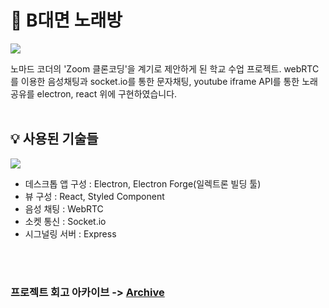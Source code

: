 # 🎤 B대면 노래방

![](https://images.velog.io/images/gomiseki/post/c952c05a-71a8-44f7-a35c-59cd949ee1e5/%EC%8B%9C%EC%97%B0.gif)

 노마드 코더의 'Zoom 클론코딩'을 계기로 제안하게 된 학교 수업 프로젝트.
 webRTC를 이용한 음성채팅과 socket.io를 통한 문자채팅, youtube iframe API를 통한 노래 공유를
 electron, react 위에 구현하였습니다.
<br><br>
 
 ## 💡 사용된 기술들
 
 ![](https://images.velog.io/images/gomiseki/post/1dc43d2d-16af-4fcb-a6b7-3d2be1e849f7/stack.png)

- 데스크톱 앱 구성 : Electron, Electron Forge(일렉트론 빌딩 툴)
- 뷰 구성 : React, Styled Component
- 음성 채팅 : WebRTC
- 소켓 통신 : Socket.io
- 시그널링 서버 : Express

<br><br>
### 프로젝트 회고 아카이브 -> [Archive](https://velog.io/@gomiseki/series/Bsingroom-%ED%94%84%EB%A1%9C%EC%A0%9D%ED%8A%B8)
